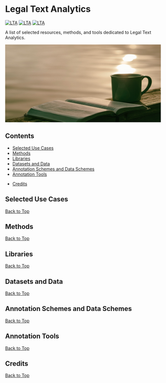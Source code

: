 # Legal Text Analytics
[![LTA](https://img.shields.io/badge/CLP-Ecosystem-blue)](https://github.com/Liquid-Legal-Institute/Common-Legal-Platform)
[![LTA](https://img.shields.io/badge/CLP-Code-red)](https://github.com/Liquid-Legal-Institute/Common-Legal-Platform)
[![LTA](https://img.shields.io/badge/CLP-Community-orange)](https://github.com/Liquid-Legal-Institute/Common-Legal-Platform)

A list of selected resources, methods, and tools dedicated to Legal Text Analytics. 


![Logo](/images/unsplashmainimage.png)

## Contents

* [Selected Use Cases](#selected-use-cases)
* [Methods](#methods)
* [Libraries](#libraries)
* [Datasets and Data](#datasets-and-data)
* [Annotation Schemes and Data Schemes](#annotations-schemes-and-data-schemes)
* [Annotation Tools](#annotation-tools)
<!---* [Communities and Research Labs](#research-labs)--->
<!---* [Conferences](#conferences)--->
<!---* [Tutorials and Online Courses](#tutorials)
  * [Reading Content](#reading-content)
  * [Videos and Courses](#videos-and-online-courses)
  * [Books](#books)--->
<!---* [LTA in German](#nlp-in-korean)
* [LTA in English](#nlp-in-arabic)
* [LTA in Chinese](#nlp-in-chinese)
* [LTA in French](#nlp-in-german)--->
* [Credits](#credits)

## Selected Use Cases
[Back to Top](#contents)

## Methods
[Back to Top](#contents)

## Libraries
[Back to Top](#contents)

## Datasets and Data
[Back to Top](#contents)

## Annotation Schemes and Data Schemes
[Back to Top](#contents)

## Annotation Tools
[Back to Top](#contents)

## Credits
[Back to Top](#contents)
